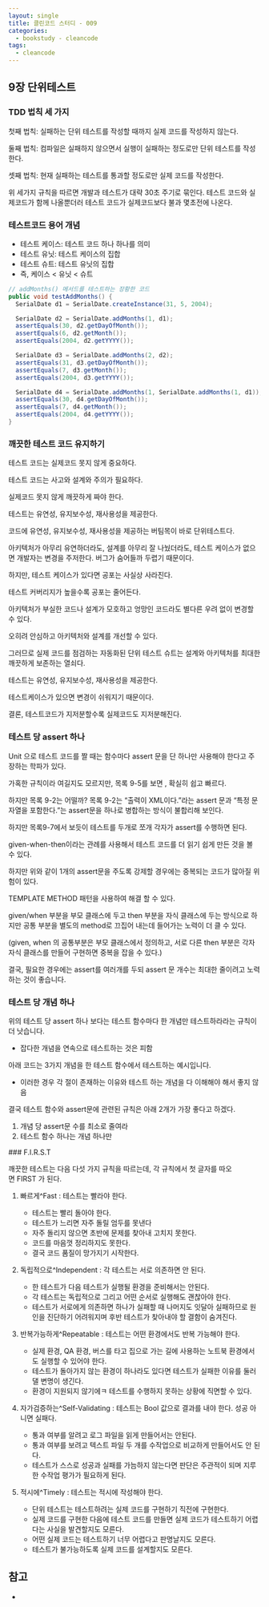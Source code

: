 ```yaml
---
layout: single
title: 클린코드 스터디 - 009
categories: 
  - bookstudy - cleancode
tags: 
  - cleancode
---
```


## 9장 단위테스트

### TDD 법칙 세 가지

첫째 법칙: 실패하는 단위 테스트를 작성할 때까지 실제 코드를 작성하지 않는다.

둘째 법칙: 컴파일은 실패하지 않으면서 실행이 실패하는 정도로만 단위 테스트를 작성한다.

셋째 법칙: 현재 실패하는 테스트를 통과할 정도로만 실제 코드를 작성한다.

위 세가지 규칙을 따르면 개발과 테스트가 대략 30초 주기로 묶인다. 테스트 코드와 실제코드가 함께 나올뿐더러 테스트 코드가 실제코드보다 불과 몇초전에 나온다.

### 테스트코드 용어 개념

* 테스트 케이스: 테스트 코드 하나 하나를 의미
* 테스트 유닛: 테스트 케이스의 집합
* 테스트 슈트: 테스트 유닛의 집합
* 즉, 케이스 < 유닛 < 슈트

```java
// addMonths() 메서드를 테스트하는 장황한 코드
public void testAddMonths() {
  SerialDate d1 = SerialDate.createInstance(31, 5, 2004);

  SerialDate d2 = SerialDate.addMonths(1, d1);
  assertEquals(30, d2.getDayOfMonth());
  assertEquals(6, d2.getMonth());
  assertEquals(2004, d2.getYYYY());

  SerialDate d3 = SerialDate.addMonths(2, d2);
  assertEquals(31, d3.getDayOfMonth());
  assertEquals(7, d3.getMonth());
  assertEquals(2004, d3.getYYYY());

  SerialDate d4 = SerialDate.addMonths(1, SerialDate.addMonths(1, d1));
  assertEquals(30, d4.getDayOfMonth());
  assertEquals(7, d4.getMonth());
  assertEquals(2004, d4.getYYYY());
}
```

### 깨끗한 테스트 코드 유지하기

테스트 코드는 실제코드 못지 않게 중요하다. 

테스트 코드는 사고와 설계와 주의가 필요하다. 

실제코드 못지 않게 깨끗하게 짜야 한다.

테스트는 유연성, 유지보수성, 재사용성을 제공한다.

코드에 유연성, 유지보수성, 재사용성을 제공하는 버팀목이 바로 단위테스트다. 

아키텍처가 아무리 유연하더라도, 설계를 아무리 잘 나눴더라도, 테스트 케이스가 없으면 개발자는 변경을 주저한다. 버그가 숨어들까 두렵기 때문이다.

하지만, 테스트 케이스가 있다면 공포는 사실상 사라진다. 

테스트 커버리지가 높을수록 공포는 줄어든다. 

아키텍처가 부실한 코드나 설계가 모호하고 엉망인 코드라도 별다른 우려 없이 변경할 수 있다.

오히려 안심하고 아키텍처와 설계를 개선할 수 있다.

그러므로 실제 코드를 점검하는 자동화된 단위 테스트 슈트는 설계와 아키텍처를 최대한 깨끗하게 보존하는 열쇠다. 

테스트는 유연성, 유지보수성, 재사용성을 제공한다.

테스트케이스가 있으면 변경이 쉬워지기 때문이다. 

결론, 테스트코드가 지저분할수록 실제코드도 지저분해진다.

### 테스트 당 assert 하나

Unit 으로 테스트 코드를 짤 때는 함수마다 assert 문을 단 하나만 사용해야 한다고 주장하는 학파가 있다.

가혹한 규칙이라 여길지도 모르지만, 목록 9-5를 보면 , 확실히 쉽고 빠르다.

하지만 목록 9-2는 어떨까? 목록 9-2는 “출력이 XML이다.”라는 assert 문과 “특정 문자열을 포함한다.”는 assert문을 하나로 병합하는 방식이 불합리해 보인다. 

하지만 목록9-7에서 보듯이 테스트를 두개로 쪼개 각자가 assert를 수행하면 된다.

given-when-then이라는 관례를 사용해서 테스트 코드를 더 읽기 쉽게 만든 것을 볼 수 있다.

하지만 위와 같이 1개의 assert문을 주도록 강제할 경우에는 중복되는 코드가 많아질 위험이 있다.

TEMPLATE METHOD 패턴을 사용하여 해결 할 수 있다.

given/when 부분을 부모 클래스에 두고 then 부분을 자식 클래스에 두는 방식으로 하지만 공통 부분을 별도의 method로 끄집어 내는데 들어가는 노력이 더 클 수 있다.

(given, when 의 공통부분은 부모 클래스에서 정의하고, 서로 다른 then 부분은 각자 자식 클래스를 만들어 구현하면 중복을 잡을 수 있다.)

결국, 필요한 경우에는 assert를 여러개를 두되 assert 문 개수는 최대한 줄이려고 노력하는 것이 좋습니다.

### 테스트 당 개념 하나

위의 테스트 당 assert 하나 보다는 테스트 함수마다 한 개념만 테스트하라라는 규칙이 더 낫습니다.

* 잡다한 개념을 연속으로 테스트하는 것은 피함

아래 코드는 3가지 개념을 한 테스트 함수에서 테스트하는 예시입니다.

* 이러한 경우 각 절이 존재하는 이유와 테스트 하는 개념을 다 이해해야 해서 좋지 않음

결국 테스트 함수와 assert문에 관련된 규칙은 아래 2개가 가장 좋다고 하겠다.

1. 개념 당 assert문 수를 최소로 줄여라
2. 테스트 함수 하나는 개념 하나만 

### F.I.R.S.T

깨끗한 테스트는 다음 다섯 가지 규칙을 따르는데, 각 규칙에서 첫 글자를 따오면 FIRST 가 된다.

1. 빠르게^Fast : 테스트는 빨라야 한다.
    * 테스트는 빨리 돌아야 한다.
    * 테스트가 느리면 자주 돌릴 엄두를 못낸다
    * 자주 돌리지 않으면 초반에 문제를 찾아내 고치지 못한다.
    * 코드를 마음껏 정리하지도 못한다.
    * 결국 코드 품질이 망가지기 시작한다.

2. 독립적으로^Independent : 각 테스트는 서로 의존하면 안 된다.
    * 한 테스트가 다음 테스트가 실행될 환경을 준비해서는 안된다.
    * 각 테스트는 독립적으로 그리고 어떤 순서로 실행해도 괜찮아야 한다.
    * 테스트가 서로에게 의존하면 하나가 실패할 때 나머지도 잇달아 실패하므로 원인을 진단하기 어려워지며 후반 테스트가 찾아내야 할 결함이 숨겨진다.

3. 반복가능하게^Repeatable : 테스트는 어떤 환경에서도 반복 가능해야 한다.
    * 실제 환경, QA 환경, 버스를 타고 집으로 가는 길에 사용하는 노트북 환경에서도 실행할 수 있어야 한다.
    * 테스트가 돌아가지 않는 환경이 하나라도 있다면 테스트가 실패한 이유를 둘러댈 변명이 생긴다.
    * 환경이 지원되지 않기에ㅋ 테스트를 수행하지 못하는 상황에 직면할 수 있다.

4. 자가검증하는^Self-Validating : 테스트는 Bool 값으로 결과를 내야 한다. 성공 아니면 실패다.
    * 통과 여부를 알려고 로그 파일을 읽게 만들어서는 안된다.
    * 통과 여부를 보려고 텍스트 파일 두 개를 수작업으로 비교하게 만들어서도 안 된다.
    * 테스트가 스스로 성공과 실패를 가늠하지 않는다면 판단은 주관적이 되며 지루한 수작업 평가가 필요하게 된다.

5. 적시에^Timely : 테스트는 적시에 작성해야 한다.
    * 단위 테스트는 테스트하려는 실제 코드를 구현하기 직전에 구현한다.
    * 실제 코드를 구현한 다음에 테스트 코드를 만들면 실제 코드가 테스트하기 어렵다는 사실을 발견할지도 모른다.
    * 어떤 실제 코드는 테스트하기 너무 어렵다고 판명날지도 모른다.
    * 테스트가 불가능하도록 실제 코드를 설계할지도 모른다.

## 참고
- 
